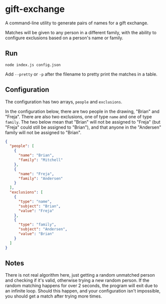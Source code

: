 # gift-exchange

A command-line utility to generate pairs of names for a gift exchange.

Matches will be given to any person in a different family, with the ability to
configure exclusions based on a person's name or family.

## Run

`node index.js config.json`

Add `--pretty` or `-p` after the filename to pretty print the matches in a
table.

## Configuration

The configuration has two arrays, `people` and `exclusions`.

In the configuration below, there are two people in the drawing, "Brian" and
"Freja". There are also two exclusions, one of type `name` and one of type
`family`. The two below mean that "Brian" will not be assigned to "Freja" (but
"Freja" could still be assigned to "Brian"), and that anyone in the
"Andersen" family will not be assigned to "Brian".

```json
{
  "people": [
    {
      "name": "Brian",
      "family": "Mitchell"
    },
    {
      "name": "Freja",
      "family": "Andersen"
    }
  ],
  "exclusions": [
    {
      "type": "name",
      "subject": "Brian",
      "value": "Freja"
    },
    {
      "type": "family",
      "subject": "Andersen",
      "value": "Brian"
    }
  ]
}
```

## Notes

There is not real algorithm here, just getting a random unmatched person and
checking if it's valid, otherwise trying a new random person. If the random
matching happens for over 2 seconds, the program will exit due to an infinite
loop. Should this happen, and your configuration isn't impossible, you should
get a match after trying more times.
